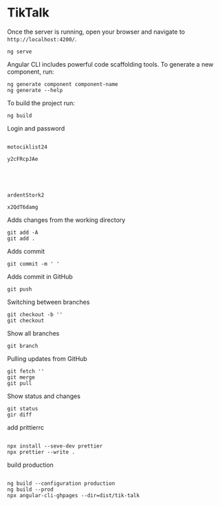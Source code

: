 # TikTalk

Once the server is running, open your browser and navigate to `http://localhost:4200/`.

```
ng serve
```

Angular CLI includes powerful code scaffolding tools. To generate a new component, run:

```
ng generate component component-name
ng generate --help
```

To build the project run:

```
ng build
```

Login and password

```

motociklist24

y2cFRcpJAe





ardentStork2

x2QdT6damg

```

Adds changes from the working directory

```
git add -A
git add .
```

Adds commit

```
git commit -m ' '
```

Adds commit in GitHub

```
git push
```

Switching between branches

```
git checkout -b ''
git checkout
```

Show all branches

```
git branch
```

Pulling updates from GitHub

```
git fetch ''
git merge
git pull
```

Show status and changes

```
git status
gir diff
```

add prittierrc

```

npx install --seve-dev prettier
npx prettier --write .

```

build production

```

ng build --configuration production
ng build --prod
npx angular-cli-ghpages --dir=dist/tik-talk

```




